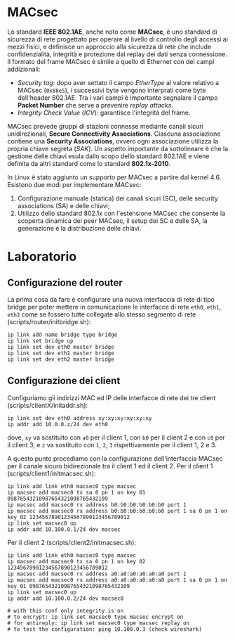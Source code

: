 # MACsec
Lo standard **IEEE 802.1AE**, anche noto come **MACsec**, è uno standard di sicurezza di rete progettato per operare al livello di controllo degli accessi ai mezzi fisici, e definisce un approccio alla sicurezza di rete che include confidenzialità, integrità e protezione dal replay dei dati senza connessione. Il formato del frame MACsec è simile a quello di Ethernet con dei campi addizionali:
* *Security tag*: dopo aver settato il campo *EtherType* al valore relativo a MACsec (```0x88e5```), i successivi byte vengono interprati come byte dell'header 802.1AE. Tra i vari campi è importante segnalare il campo **Packet Number** che serve a prevenire *replay attacks*.
* *Integrity Check Value* (*ICV*): garantisce l'integrità del frame.

MACsec prevede gruppi di stazioni connesse mediante canali sicuri unidirezionali, **Secure Connectivity Associations**. Ciascuna associazione contiene una **Security Associations**, ovvero ogni associazione utilizza la propria chiave segreta (*SAK*). Un aspetto importante da sottolineare è che la gestione delle chiavi esula dallo scopo dello standard 802.1AE e viene definita da altri standard come lo standard **802.1x-2010**.

In Linux è stato aggiunto un supporto per MACsec a partire dal kernel 4.6. Esistono due modi per implementare MACsec:
1. Configurazione manuale (statica) dei canali sicuri (SC), delle security associations (SA) e delle chiavi;
2. Utilizzo dello standard 802.1x con l'estensione MACsec che consente la scoperta dinamica dei peer MACsec, il setup dei SC e delle SA, la generazione e la distribuzione delle chiavi.

# Laboratorio

## Configurazione del router
La prima cosa da fare è configurare una nuova interfaccia di rete di tipo bridge per poter mettere in comunicazione le interfacce di rete ```eth0```, ```eth1```, ```eth2``` come se fossero tutte collegate allo stesso segmento di rete (scripts/router/initbridge.sh):
```
ip link add name bridge type bridge
ip link set bridge up
ip link set dev eth0 master bridge
ip link set dev eth1 master bridge
ip link set dev eth2 master bridge
```

## Configurazione dei client
Configuriamo gli indirizzi MAC ed IP delle interfacce di rete dei tre client (scripts/clientX/initaddr.sh):
```
ip link set dev eth0 address xy:xy:xy:xy:xy:xy
ip addr add 10.0.0.z/24 dev eth0
```
dove, ```xy``` va sostituito con ```a0``` per il client 1, con ```b0``` per il client 2 e con ```c0``` per il client 3, e ```z``` va sostituito con ```1```, ```2```, ```3``` rispettivamente per il client 1, 2 e 3. 

A questo punto procediamo con la configurazione dell'interfaccia MACsec per il canale sicuro bidirezionale tra il client 1 ed il client 2. 
Per il client 1 (scripts/client1/initmacsec.sh):
```
ip link add link eth0 macsec0 type macsec
ip macsec add macsec0 tx sa 0 pn 1 on key 01 09876543210987654321098765432109
ip macsec add macsec0 rx address b0:b0:b0:b0:b0:b0 port 1
ip macsec add macsec0 rx address b0:b0:b0:b0:b0:b0 port 1 sa 0 pn 1 on key 02 12345678901234567890123456789012
ip link set macsec0 up
ip addr add 10.100.0.1/24 dev macsec
```

Per il client 2 (scripts/client2/initmacsec.sh):
```
ip link add link eth0 macsec0 type macsec
ip macsec add macsec0 tx sa 0 pn 1 on key 02 12345678901234567890123456789012
ip macsec add macsec0 rx address a0:a0:a0:a0:a0:a0 port 1
ip macsec add macsec0 rx address a0:a0:a0:a0:a0:a0 port 1 sa 0 pn 1 on key 01 09876543210987654321098765432109
ip link set macsec0 up
ip addr add 10.100.0.2/24 dev macsec0

# with this conf only integrity is on
# to encrypt: ip link set macsec0 type macsec encrypt on
# for antireply: ip link set macsec0 type macsec replay on 
# to test the configuration: ping 10.100.0.3 (check wireshark)
```

